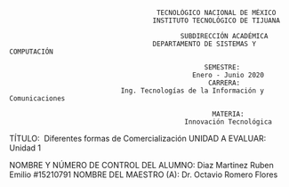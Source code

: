                                          TECNOLÓGICO NACIONAL DE MÉXICO
                                        INSTITUTO TECNOLÓGICO DE TIJUANA

                                               SUBDIRECCIÓN ACADÉMICA
                                        DEPARTAMENTO DE SISTEMAS Y COMPUTACIÓN

                                                     SEMESTRE: 
                                                  Enero - Junio 2020
                                                      CARRERA: 
                                Ing. Tecnologías de la Información y Comunicaciones

                                                       MATERIA:
                                                Innovación Tecnológica

TÍTULO:​ ​
Diferentes formas de Comercialización 
UNIDAD​ ​A​ ​EVALUAR:​
​Unidad​ ​1

NOMBRE Y NÚMERO DE CONTROL DEL ALUMNO:
Diaz Martinez Ruben Emilio #15210791
NOMBRE DEL MAESTRO (A):
Dr. Octavio Romero Flores

